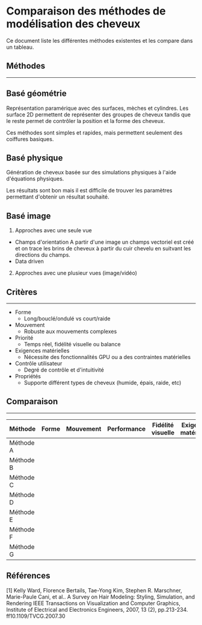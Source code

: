 # Comparaison des méthodes de modélisation des cheveux
Ce document liste les différentes méthodes existentes et les compare dans un tableau.
## Méthodes
---
## Basé géométrie
Représentation paramérique avec des surfaces, mèches et cylindres. Les surface 2D permettent de représenter des groupes de cheveux tandis que le reste permet de contrôler la position et la forme des cheveux.

Ces méthodes sont simples et rapides, mais permettent seulement des coiffures basiques.
## Basé physique
Génération de cheveux basée sur des simulations physiques à l'aide d'équations physiques.

Les résultats sont bon mais il est difficile de trouver les paramètres permettant d'obtenir un résultat souhaité.
## Basé image
1. Approches avec une seule vue
- Champs d'orientation
A partir d'une image un champs vectoriel est créé et on trace les brins de cheveux à partir du cuir chevelu en suitvant les directions du champs.
- Data driven 
2. Approches avec une plusieur vues (image/vidéo)


## Critères
---
- Forme
    - Long/bouclé/ondulé vs court/raide 
- Mouvement
    - Robuste aux mouvements complexes
- Priorité
    - Temps réel, fidélité visuelle ou balance
- Exigences matérielles
    - Nécessite des fonctionnalités GPU ou a des contraintes matérielles
- Contrôle utilisateur
    - Degré de contrôle et d'intuitivité
- Propriétés
    - Supporte différent types de cheveux (humide, épais, raide, etc)

## Comparaison
---
| Méthode | Forme | Mouvement | Performance | Fidélité visuelle | Exigences matérielles | Contrôle utilisateur | Propriétés |
| ----------- | ----------- | ----------- | ----------- | ----------- | ----------- | ----------- | ----------- |
| Méthode A |  |  |  |  |
| Méthode B |  |   |  |  |
| Méthode C |  |   |  |  |
| Méthode D |  |   |  |  |
| Méthode E |  |   |  |  |
| Méthode F |  |   |  |  |
| Méthode G |  |   |  |  |

## Références
<a id="1">[1]</a> 
Kelly Ward, Florence Bertails, Tae-Yong Kim, Stephen R. Marschner, Marie-Paule Cani, et al.. A Survey on Hair Modeling: Styling, Simulation, and Rendering IEEE Transactions on Visualization and Computer Graphics, Institute of Electrical and Electronics Engineers, 2007, 13 (2), pp.213-234.
ff10.1109/TVCG.2007.30
